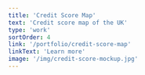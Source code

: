 ```yaml
---
title: 'Credit Score Map'
text: 'Credit score map of the UK'
type: 'work'
sortOrder: 4
link: '/portfolio/credit-score-map'
linkText: 'Learn more'
image: '/img/credit-score-mockup.jpg'
---
```

